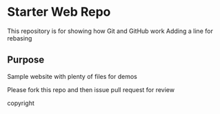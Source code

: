# Starter Web Repo

This repository is for showing how Git and GitHub work
Adding a line for rebasing

## Purpose

Sample website with plenty of files for demos

Please fork this repo and then issue pull request for review

copyright